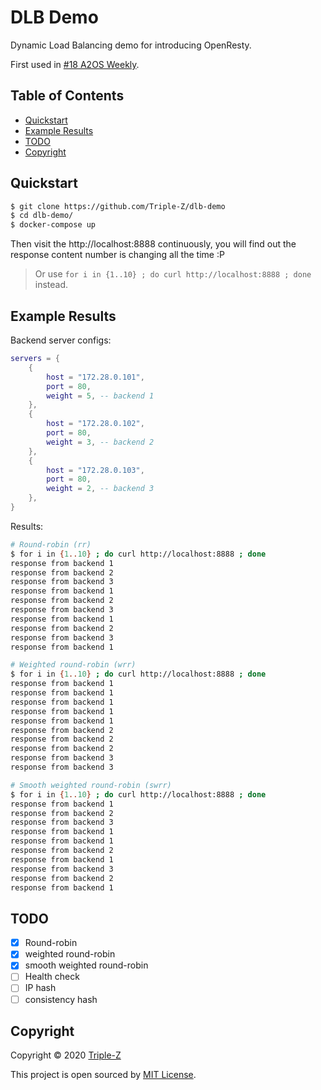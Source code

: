 <!-- omit in toc -->
# DLB Demo

Dynamic Load Balancing demo for introducing OpenResty.

First used in [#18 A2OS Weekly](https://github.com/NUAA-Open-Source/weekly/issues/7).

<!-- omit in toc -->
## Table of Contents
- [Quickstart](#quickstart)
- [Example Results](#example-results)
- [TODO](#todo)
- [Copyright](#copyright)

## Quickstart

```bash
$ git clone https://github.com/Triple-Z/dlb-demo
$ cd dlb-demo/
$ docker-compose up
```

Then visit the http://localhost:8888 continuously, you will find out the response content number is changing all the time :P

> Or use `for i in {1..10} ; do curl http://localhost:8888 ; done` instead.

## Example Results

Backend server configs:

```lua
servers = {
    {
        host = "172.28.0.101",
        port = 80,
        weight = 5, -- backend 1
    },
    {
        host = "172.28.0.102",
        port = 80,
        weight = 3, -- backend 2
    },
    {
        host = "172.28.0.103",
        port = 80,
        weight = 2, -- backend 3
    },
}
```

Results:

```bash
# Round-robin (rr)
$ for i in {1..10} ; do curl http://localhost:8888 ; done
response from backend 1
response from backend 2
response from backend 3
response from backend 1
response from backend 2
response from backend 3
response from backend 1
response from backend 2
response from backend 3
response from backend 1

# Weighted round-robin (wrr)
$ for i in {1..10} ; do curl http://localhost:8888 ; done
response from backend 1
response from backend 1
response from backend 1
response from backend 1
response from backend 1
response from backend 2
response from backend 2
response from backend 2
response from backend 3
response from backend 3

# Smooth weighted round-robin (swrr)
$ for i in {1..10} ; do curl http://localhost:8888 ; done
response from backend 1
response from backend 2
response from backend 3
response from backend 1
response from backend 1
response from backend 2
response from backend 1
response from backend 3
response from backend 2
response from backend 1
```

## TODO

- [x] Round-robin
- [x] weighted round-robin
- [x] smooth weighted round-robin
- [ ] Health check
- [ ] IP hash
- [ ] consistency hash

## Copyright

Copyright &copy; 2020 [Triple-Z](https://github.com/Triple-Z)

This project is open sourced by [MIT License](./LICENSE.md).
